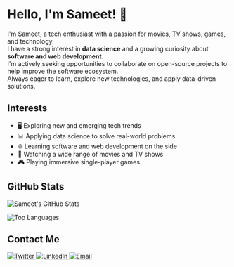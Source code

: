 
# Hello, I'm Sameet! 👋

I'm Sameet, a tech enthusiast with a passion for movies, TV shows, games, and technology.  
I have a strong interest in **data science** and a growing curiosity about **software and web development**.  
I'm actively seeking opportunities to collaborate on open-source projects to help improve the software ecosystem.  
Always eager to learn, explore new technologies, and apply data-driven solutions.

## Interests

- 🖥️ Exploring new and emerging tech trends  
- 📊 Applying data science to solve real-world problems  
- 🌐 Learning software and web development on the side  
- 🍿 Watching a wide range of movies and TV shows  
- 🎮 Playing immersive single-player games  

## GitHub Stats

![Sameet's GitHub Stats](https://github-readme-stats.vercel.app/api?username=sameetvipat&show_icons=true&theme=tokyonight&hide_title=true)

![Top Languages](https://github-readme-stats.vercel.app/api/top-langs/?username=sameetvipat&layout=compact&theme=tokyonight)

## Contact Me

<p>
  <a href="https://twitter.com/sameetvipat">
    <img src="https://img.shields.io/badge/Twitter-1DA1F2?style=for-the-badge&logo=twitter&logoColor=white" alt="Twitter" />
  </a>
  <a href="https://www.linkedin.com/in/sameetvipat">
    <img src="https://img.shields.io/badge/LinkedIn-0A66C2?style=for-the-badge&logo=linkedin&logoColor=white" alt="LinkedIn" />
  </a>
  <a href="mailto:sameetvipat@gmail.com">
    <img src="https://img.shields.io/badge/Email-D14836?style=for-the-badge&logo=gmail&logoColor=white" alt="Email" />
  </a>
</p>
